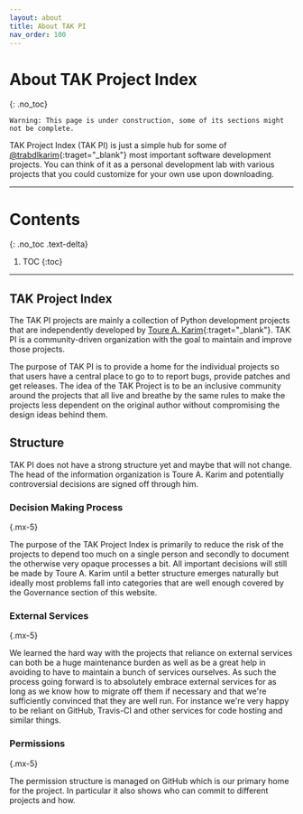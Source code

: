 ```yaml
---
layout: about
title: About TAK PI
nav_order: 100
---
```


# About TAK Project Index
{: .no_toc}

`Warning: This page is under construction, some of its sections might not be complete.`

TAK Project Index (TAK PI) is just a simple hub for some of [@trabdlkarim](https://github.com/trabdlkarim){:traget="_blank"} most important software development projects. You can think of it as a personal development lab with various projects that you could customize for your own use upon downloading.

---

# Contents
{: .no_toc .text-delta}

1. TOC
{:toc}

---

## TAK Project Index

The TAK PI projects are mainly a collection of Python development projects that are independently developed by [Toure A. Karim](https://rabdlkarim.com){:traget="_blank"}. TAK PI is a community-driven organization with the goal to maintain and improve those projects.

The purpose of TAK PI is to provide a home for the individual projects so that users have a central place to go to to report bugs, provide patches and get releases. The idea of the TAK Project is to be an inclusive community around the projects that all live and breathe by the same rules to make the projects less dependent on the original author without compromising the design ideas behind them.

## Structure

TAK PI does not have a strong structure yet and maybe that will not change. The head of the information organization is Toure A. Karim and potentially controversial decisions are signed off through him.

### Decision Making Process
{.mx-5}

The purpose of the TAK Project Index is primarily to reduce the risk of the projects to depend too much on a single person and secondly to document the otherwise very opaque processes a bit. All important decisions will still be made by Toure A. Karim until a better structure emerges naturally but ideally most problems fall into categories that are well enough covered by the Governance section of this website.

### External Services
{.mx-5}

We learned the hard way with the projects that reliance on external services can both be a huge maintenance burden as well as be a great help in avoiding to have to maintain a bunch of services ourselves. As such the process going forward is to absolutely embrace external services for as long as we know how to migrate off them if necessary and that we're sufficiently convinced that they are well run. For instance we're very happy to be reliant on GitHub, Travis-CI and other services for code hosting and similar things.



### Permissions
{.mx-5}

The permission structure is managed on GitHub which is our primary home for the project. In particular it also shows who can commit to different projects and how.
